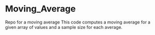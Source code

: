 Moving_Average
==============

Repo for a moving average
This code computes a moving average for a given array of values and a sample size for each average.
